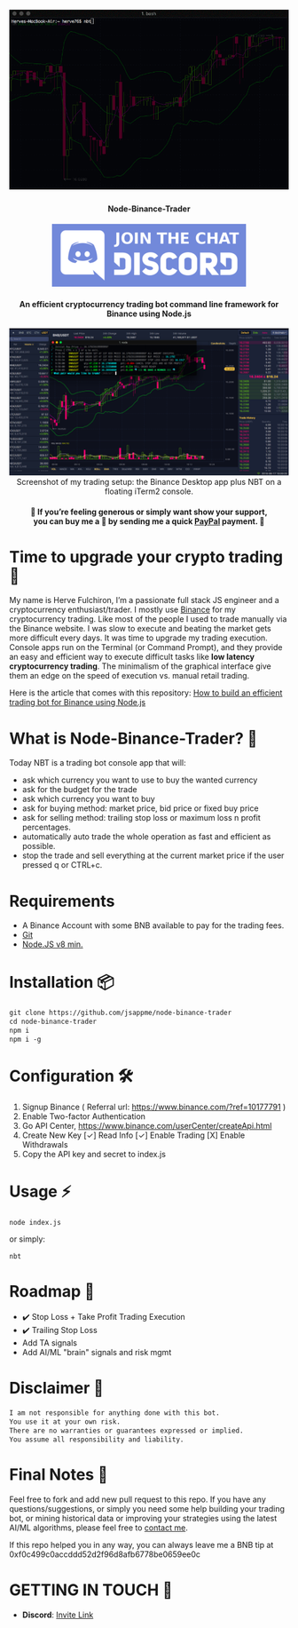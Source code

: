 <h1 align="center">
  <br>
  <img src="nbt_demo.gif">
</h1>

<h4 align="center">Node-Binance-Trader</h4>

<p align="center">
  <a href="https://discord.gg/4EQrEgj"><img alt="Discord chat" src="Discord_button.png" /></a>
</p>

<h4 align="center">An efficient cryptocurrency trading bot command line framework for Binance using Node.js</h4>

<p align="center">
  <img alt="Discord chat" src="Screenshot.png" />
  Screenshot of my trading setup: the Binance Desktop app plus NBT on a floating iTerm2 console.
</p>

<h4 align="center">
🙏  If you’re feeling generous or simply want show your support, <br>
 you can buy me a 🍻  by sending me a quick <a href="https://www.paypal.me/jsappme">PayPal</a> payment. 🙏
</h4>

# Time to upgrade your crypto trading 🤔

My name is Herve Fulchiron, I’m a passionate full stack JS engineer and a cryptocurrency enthusiast/trader. I mostly use <a href="https://www.binance.com/?ref=10177791" target="_blank">Binance</a> for my cryptocurrency trading. Like most of the people I used to trade manually via the Binance website. I was slow to execute and beating the market gets more difficult every days.  It was time to upgrade my trading execution. Console apps run on the Terminal (or Command Prompt), and they provide an easy and efficient way to execute difficult tasks like **low latency cryptocurrency trading**. The minimalism of the graphical interface give them an edge on the speed of execution vs. manual retail trading.

Here is the article that comes with this repository: <a href="https://jsapp.me/how-to-build-an-efficient-trading-bot-for-binance-using-node-js-43d5fd174f8b" target="_blank">How to build an efficient trading bot for Binance using Node.js</a>

# What is Node-Binance-Trader? 📡

Today NBT is a trading bot console app that will:

* ask which currency you want to use to buy the wanted currency
* ask for the budget for the trade
* ask which currency you want to buy
* ask for buying method: market price, bid price or fixed buy price
* ask for selling method: trailing stop loss or maximum loss n profit percentages.
* automatically auto trade the whole operation as fast and efficient as possible.
* stop the trade and sell everything at the current market price if the user pressed q or CTRL+c.

# Requirements

* A Binance Account with some BNB available to pay for the trading fees.
* [Git](https://git-scm.com/download/)
* [Node.JS v8 min.](http://nodejs.org)

# Installation 📦

```
git clone https://github.com/jsappme/node-binance-trader
cd node-binance-trader
npm i
npm i -g
```

# Configuration 🛠️

1. Signup Binance ( Referral url: https://www.binance.com/?ref=10177791 )
2. Enable Two-factor Authentication    
3. Go API Center, https://www.binance.com/userCenter/createApi.html
4. Create New Key
        [✓] Read Info [✓] Enable Trading [X] Enable Withdrawals
5. Copy the API key and secret to index.js

# Usage ⚡️

```
node index.js
```
or simply:

```
nbt
```

# Roadmap 🚧

* ✔️  Stop Loss + Take Profit Trading Execution
* ✔️  Trailing Stop Loss
* Add TA signals
* Add AI/ML "brain" signals and risk mgmt


# Disclaimer 📖

```
I am not responsible for anything done with this bot.
You use it at your own risk.
There are no warranties or guarantees expressed or implied.
You assume all responsibility and liability.
```

# Final Notes 🙏

Feel free to fork and add new pull request to this repo.
If you have any questions/suggestions, or simply you need some help building your trading bot, or mining historical data or improving your strategies using the latest AI/ML algorithms, please feel free to <a href="mailto:herve76@gmail.com" target="_blank">contact me</a>.

If this repo helped you in any way, you can always leave me a BNB tip at 0xf0c499c0accddd52d2f96d8afb6778be0659ee0c

# GETTING IN TOUCH 💬

* **Discord**: [Invite Link](https://discord.gg/4EQrEgj)
